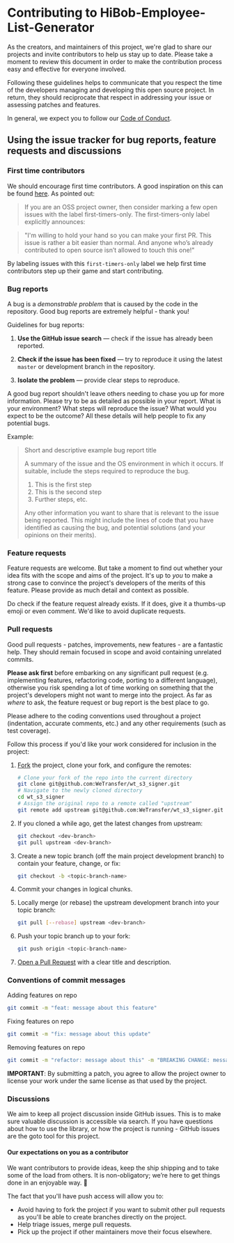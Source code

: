 # Contributing to HiBob-Employee-List-Generator

As the creators, and maintainers of this project, we're glad to share our projects and invite contributors to help us stay up to date. Please take a moment to review this document in order to make the contribution process easy and effective for everyone involved.

Following these guidelines helps to communicate that you respect the time of the developers managing and developing this open source project. In return, they should reciprocate that respect in addressing your issue or assessing patches and features.

In general, we expect you to follow our [Code of Conduct](CODE_OF_CONDUCT.md).

## Using the issue tracker for bug reports, feature requests and discussions

### First time contributors
We should encourage first time contributors. A good inspiration on this can be found [here](http://www.firsttimersonly.com/). As pointed out:

> If you are an OSS project owner, then consider marking a few open issues with the label first-timers-only. The first-timers-only label explicitly announces:

> "I'm willing to hold your hand so you can make your first PR. This issue is rather a bit easier than normal. And anyone who’s already contributed to open source isn’t allowed to touch this one!"

By labeling issues with this `first-timers-only` label we help first time contributors step up their game and start contributing.

### Bug reports

A bug is a _demonstrable problem_ that is caused by the code in the repository.
Good bug reports are extremely helpful - thank you!

Guidelines for bug reports:

1. **Use the GitHub issue search** &mdash; check if the issue has already been
   reported.

2. **Check if the issue has been fixed** &mdash; try to reproduce it using the
   latest `master` or development branch in the repository.

3. **Isolate the problem** &mdash; provide clear steps to reproduce.

A good bug report shouldn't leave others needing to chase you up for more
information. Please try to be as detailed as possible in your report. What is
your environment? What steps will reproduce the issue? What would you expect to be the outcome? All these details will help people to fix any potential bugs.

Example:

> Short and descriptive example bug report title
>
> A summary of the issue and the OS environment in which it occurs. If
> suitable, include the steps required to reproduce the bug.
>
> 1. This is the first step
> 2. This is the second step
> 3. Further steps, etc.
>
> Any other information you want to share that is relevant to the issue being
> reported. This might include the lines of code that you have identified as
> causing the bug, and potential solutions (and your opinions on their
> merits).

### Feature requests

Feature requests are welcome. But take a moment to find out whether your idea
fits with the scope and aims of the project. It's up to *you* to make a strong
case to convince the project's developers of the merits of this feature. Please
provide as much detail and context as possible.

Do check if the feature request already exists. If it does, give it a thumbs-up emoji
or even comment. We'd like to avoid duplicate requests.

### Pull requests

Good pull requests - patches, improvements, new features - are a fantastic
help. They should remain focused in scope and avoid containing unrelated
commits.

**Please ask first** before embarking on any significant pull request (e.g.
implementing features, refactoring code, porting to a different language),
otherwise you risk spending a lot of time working on something that the
project's developers might not want to merge into the project. As far as _where_ to ask,
the feature request or bug report is the best place to go.

Please adhere to the coding conventions used throughout a project (indentation,
accurate comments, etc.) and any other requirements (such as test coverage).

Follow this process if you'd like your work considered for inclusion in the
project:

1. [Fork](http://help.github.com/fork-a-repo/) the project, clone your fork,
   and configure the remotes:

   ```bash
   # Clone your fork of the repo into the current directory
   git clone git@github.com:WeTransfer/wt_s3_signer.git
   # Navigate to the newly cloned directory
   cd wt_s3_signer
   # Assign the original repo to a remote called "upstream"
   git remote add upstream git@github.com:WeTransfer/wt_s3_signer.git
   ```

2. If you cloned a while ago, get the latest changes from upstream:

   ```bash
   git checkout <dev-branch>
   git pull upstream <dev-branch>
   ```

3. Create a new topic branch (off the main project development branch) to
   contain your feature, change, or fix:

   ```bash
   git checkout -b <topic-branch-name>
   ```

4. Commit your changes in logical chunks.

5. Locally merge (or rebase) the upstream development branch into your topic branch:

   ```bash
   git pull [--rebase] upstream <dev-branch>
   ```

6. Push your topic branch up to your fork:

   ```bash
   git push origin <topic-branch-name>
   ```

7. [Open a Pull Request](https://help.github.com/articles/using-pull-requests/)
    with a clear title and description.

### Conventions of commit messages

Adding features on repo

```bash
git commit -m "feat: message about this feature"
```

Fixing features on repo

```bash
git commit -m "fix: message about this update"
```

Removing features on repo

```bash
git commit -m "refactor: message about this" -m "BREAKING CHANGE: message about the breaking change"
```


**IMPORTANT**: By submitting a patch, you agree to allow the project owner to
license your work under the same license as that used by the project.

### Discussions

We aim to keep all project discussion inside GitHub issues. This is to make sure valuable discussion is accessible via search. If you have questions about how to use the library, or how the project is running - GitHub issues are the goto tool for this project.

#### Our expectations on you as a contributor

We want contributors to provide ideas, keep the ship shipping and to take some of the load from others. It is non-obligatory; we’re here to get things done in an enjoyable way. 🎉

The fact that you'll have push access will allow you to:

- Avoid having to fork the project if you want to submit other pull requests as you'll be able to create branches directly on the project.
- Help triage issues, merge pull requests.
- Pick up the project if other maintainers move their focus elsewhere.

